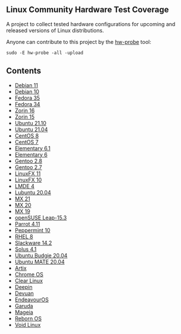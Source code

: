 Linux Community Hardware Test Coverage
--------------------------------------

A project to collect tested hardware configurations for upcoming and released versions of Linux distributions.

Anyone can contribute to this project by the [hw-probe](https://github.com/linuxhw/hw-probe) tool:

    sudo -E hw-probe -all -upload

Contents
--------

* [ Debian 11 ](/Dist/Debian_11)
* [ Debian 10 ](/Dist/Debian_10)
* [ Fedora 35 ](/Dist/Fedora_35)
* [ Fedora 34 ](/Dist/Fedora_34)
* [ Zorin 16 ](/Dist/Zorin_16)
* [ Zorin 15 ](/Dist/Zorin_15)
* [ Ubuntu 21.10 ](/Dist/Ubuntu_21.10)
* [ Ubuntu 21.04 ](/Dist/Ubuntu_21.04)
* [ CentOS 8 ](/Dist/CentOS_8)
* [ CentOS 7 ](/Dist/CentOS_7)
* [ Elementary 6.1 ](/Dist/Elementary_6.1)
* [ Elementary 6 ](/Dist/Elementary_6)
* [ Gentoo 2.8 ](/Dist/Gentoo_2.8)
* [ Gentoo 2.7 ](/Dist/Gentoo_2.7)
* [ LinuxFX 11 ](/Dist/LinuxFX_11)
* [ LinuxFX 10 ](/Dist/LinuxFX_10)
* [ LMDE 4 ](/Dist/LMDE_4)
* [ Lubuntu 20.04 ](/Dist/Lubuntu_20.04)
* [ MX 21 ](/Dist/MX_21)
* [ MX 20 ](/Dist/MX_20)
* [ MX 19 ](/Dist/MX_19)
* [ openSUSE Leap-15.3 ](/Dist/openSUSE_Leap-15.3)
* [ Parrot 4.11 ](/Dist/Parrot_4.11)
* [ Peppermint 10 ](/Dist/Peppermint_10)
* [ RHEL 8 ](/Dist/RHEL_8)
* [ Slackware 14.2 ](/Dist/Slackware_14.2)
* [ Solus 4.1 ](/Dist/Solus_4.1)
* [ Ubuntu Budgie 20.04 ](/Dist/Ubuntu_Budgie_20.04)
* [ Ubuntu MATE 20.04 ](/Dist/Ubuntu_MATE_20.04)
* [ Artix ](/Dist/Artix)
* [ Chrome OS ](/Dist/Chrome_OS)
* [ Clear Linux ](/Dist/Clear_Linux)
* [ Deepin ](/Dist/Deepin)
* [ Devuan ](/Dist/Devuan)
* [ EndeavourOS ](/Dist/EndeavourOS)
* [ Garuda ](/Dist/Garuda)
* [ Mageia ](/Dist/Mageia)
* [ Reborn OS ](/Dist/Reborn_OS)
* [ Void Linux ](/Dist/Void_Linux)
